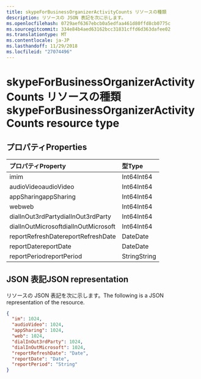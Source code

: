 ```yaml
---
title: skypeForBusinessOrganizerActivityCounts リソースの種類
description: リソースの JSON 表記を次に示します。
ms.openlocfilehash: 0729aef6367ebcb0a5edfaa461d80ffd8cb0775c
ms.sourcegitcommit: 334e84b4aed63162bcc31831cffd6d363dafee02
ms.translationtype: MT
ms.contentlocale: ja-JP
ms.lasthandoff: 11/29/2018
ms.locfileid: "27074496"
---
```

# <a name="skypeforbusinessorganizeractivitycounts-resource-type"></a><span data-ttu-id="4034b-103">skypeForBusinessOrganizerActivityCounts リソースの種類</span><span class="sxs-lookup"><span data-stu-id="4034b-103">skypeForBusinessOrganizerActivityCounts resource type</span></span>

## <a name="properties"></a><span data-ttu-id="4034b-104">プロパティ</span><span class="sxs-lookup"><span data-stu-id="4034b-104">Properties</span></span>

| <span data-ttu-id="4034b-105">プロパティ</span><span class="sxs-lookup"><span data-stu-id="4034b-105">Property</span></span>           | <span data-ttu-id="4034b-106">型</span><span class="sxs-lookup"><span data-stu-id="4034b-106">Type</span></span>   |
| :----------------- | :----- |
| <span data-ttu-id="4034b-107">im</span><span class="sxs-lookup"><span data-stu-id="4034b-107">im</span></span>                 | <span data-ttu-id="4034b-108">Int64</span><span class="sxs-lookup"><span data-stu-id="4034b-108">Int64</span></span>  |
| <span data-ttu-id="4034b-109">audioVideo</span><span class="sxs-lookup"><span data-stu-id="4034b-109">audioVideo</span></span>         | <span data-ttu-id="4034b-110">Int64</span><span class="sxs-lookup"><span data-stu-id="4034b-110">Int64</span></span>  |
| <span data-ttu-id="4034b-111">appSharing</span><span class="sxs-lookup"><span data-stu-id="4034b-111">appSharing</span></span>         | <span data-ttu-id="4034b-112">Int64</span><span class="sxs-lookup"><span data-stu-id="4034b-112">Int64</span></span>  |
| <span data-ttu-id="4034b-113">web</span><span class="sxs-lookup"><span data-stu-id="4034b-113">web</span></span>                | <span data-ttu-id="4034b-114">Int64</span><span class="sxs-lookup"><span data-stu-id="4034b-114">Int64</span></span>  |
| <span data-ttu-id="4034b-115">dialInOut3rdParty</span><span class="sxs-lookup"><span data-stu-id="4034b-115">dialInOut3rdParty</span></span>  | <span data-ttu-id="4034b-116">Int64</span><span class="sxs-lookup"><span data-stu-id="4034b-116">Int64</span></span>  |
| <span data-ttu-id="4034b-117">dialInOutMicrosoft</span><span class="sxs-lookup"><span data-stu-id="4034b-117">dialInOutMicrosoft</span></span> | <span data-ttu-id="4034b-118">Int64</span><span class="sxs-lookup"><span data-stu-id="4034b-118">Int64</span></span>  |
| <span data-ttu-id="4034b-119">reportRefreshDate</span><span class="sxs-lookup"><span data-stu-id="4034b-119">reportRefreshDate</span></span>  | <span data-ttu-id="4034b-120">Date</span><span class="sxs-lookup"><span data-stu-id="4034b-120">Date</span></span>   |
| <span data-ttu-id="4034b-121">reportDate</span><span class="sxs-lookup"><span data-stu-id="4034b-121">reportDate</span></span>         | <span data-ttu-id="4034b-122">Date</span><span class="sxs-lookup"><span data-stu-id="4034b-122">Date</span></span>   |
| <span data-ttu-id="4034b-123">reportPeriod</span><span class="sxs-lookup"><span data-stu-id="4034b-123">reportPeriod</span></span>       | <span data-ttu-id="4034b-124">String</span><span class="sxs-lookup"><span data-stu-id="4034b-124">String</span></span> |

## <a name="json-representation"></a><span data-ttu-id="4034b-125">JSON 表記</span><span class="sxs-lookup"><span data-stu-id="4034b-125">JSON representation</span></span>

<span data-ttu-id="4034b-126">リソースの JSON 表記を次に示します。</span><span class="sxs-lookup"><span data-stu-id="4034b-126">The following is a JSON representation of the resource.</span></span>

<!-- {
  "blockType": "resource",
  "@odata.type": "microsoft.graph.skypeForBusinessOrganizerActivityCounts"
} -->

```json
{
  "im": 1024, 
  "audioVideo": 1024, 
  "appSharing": 1024, 
  "web": 1024, 
  "dialInOut3rdParty": 1024, 
  "dialInOutMicrosoft": 1024, 
  "reportRefreshDate": "Date", 
  "reportDate": "Date", 
  "reportPeriod": "String"
}
```
